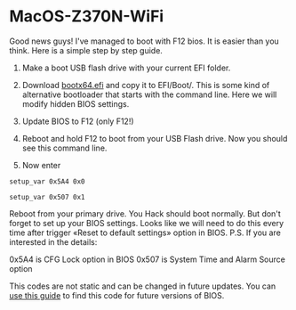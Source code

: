 # MacOS-Z370N-WiFi

Good news guys! I've managed to boot with F12 bios. It is easier than you think. Here is a simple step by step guide.

1. Make a boot USB flash drive with your current EFI folder.
2. Download [bootx64.efi](https://d.pr/f/0oeThZ) and copy it to EFI/Boot/.
This is some kind of alternative bootloader that starts with the command line. Here we will modify hidden BIOS settings.

3. Update BIOS to F12 (only F12!)
4. Reboot and hold F12 to boot from your USB Flash drive. Now you should see this command line.
5. Now enter

`setup_var 0x5A4 0x0`

`setup_var 0x507 0x1`

Reboot from your primary drive. You Hack should boot normally. But don't forget to set up your BIOS settings.
Looks like we will need to do this every time after trigger «Reset to default settings» option in BIOS.
P.S. If you are interested in the details:

0x5A4 is CFG Lock option in BIOS
0x507 is System Time and Alarm Source option

This codes are not static and can be changed in future updates. You can [use this guide](https://translate.google.com/translate?sl=auto&tl=en&u=https%3A%2F%2Fjacyl4.github.io%2Fpost%2Fhackintosh-z370n-wifi-cfg-lock%2F) to find this code for future versions of BIOS.
